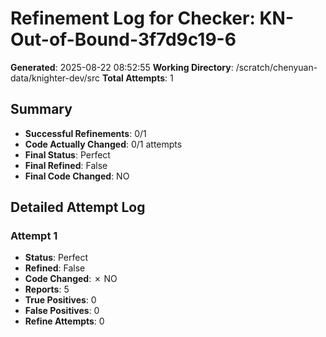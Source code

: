 # Refinement Log for Checker: KN-Out-of-Bound-3f7d9c19-6

**Generated**: 2025-08-22 08:52:55
**Working Directory**: /scratch/chenyuan-data/knighter-dev/src
**Total Attempts**: 1

## Summary
- **Successful Refinements**: 0/1
- **Code Actually Changed**: 0/1 attempts
- **Final Status**: Perfect
- **Final Refined**: False
- **Final Code Changed**: NO

## Detailed Attempt Log

### Attempt 1
- **Status**: Perfect
- **Refined**: False
- **Code Changed**: ✗ NO
- **Reports**: 5
- **True Positives**: 0
- **False Positives**: 0
- **Refine Attempts**: 0

